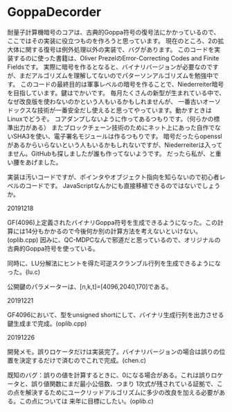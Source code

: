 # GoppaDecorder
耐量子計算機暗号のコアは、古典的Goppa符号の復号法にかかっているので、ここではその実装に役立つものを作ろうと思っています。
現在のところ、2の拡大体に関する復号は例外処理以外の実装で、バグがあります。
このコードを実装するのに使った書籍は、Oliver PrezelのError-Correcting Codes and Finite Fieldsです。
実際に暗号を作るとなると、バイナリバージョンが必要なのですが、まだアルゴリズムを理解してないのでパターソンアルゴリズムを勉強中です。
このコードの最終目的は軍事レベルの暗号を作ることで、Niederreiter暗号を目指しています。鍵はでかいです。
毎月たくさんの新型が生まれている中で、なぜ改良版を使わないのかという人もいるかもしれませんが、
一番古いオーソドックスな技術が一番安全だし使えると思ってやっています。動かすときはLinuxでどうぞ。
コアダンプしないように作ってあるつもりです。（何らかの標準出力がある）
またブロックチェーン技術のためにネット上にあった自作でないSHA3を使い、電子署名モジュールは作るつもりです。
暗号だったらopensslがあるからいらないという人もいるかもしれないですが、Niederreiterは入ってません。GitHubも探しましたが誰も作ってないようです。
だったら私が、と重い腰をあげました。

実装は汚いコードですが、ポインタやオブジェクト指向を知らないので初心者レベルのコードです。
JavaScriptなんかにも直接移植できるのではないでしょうか。


20191218

GF(4096)上定義されたバイナリGoppa符号を生成できるようになった。この計算には14分もかかるので今後何か別の計算方法を考えないといけない。(oplib.cpp)
因みに、QC-MDPCなんで邪道だと思っているので、オリジナルの古典的Goppa符号を使っている。

同時に、LU分解法にヒントを得た可逆スクランブル行列を生成できるようになった。(lu.c)

公開鍵のパラメーターは、[n,k,t]=[4096,2040,170]である。

20191221

GF4096において、型をunsigned shortにして、バイナリ生成行列を出力させる鍵生成まで完成。(oplib.cpp)

20191226

開発メモ。誤りロケータだけは実装完了。バイナリバージョンの場合は誤りの位置を決定するだけで済むのでこれで完成。(chen.c)

既知のバグ：誤りの値を計算するときに、0になる場合がある。これは誤りロケータと、誤り値関数にまだ最小公倍数、つまり
1次式が残されている証拠で、この点を解決するためにユークリッドアルゴリズムに多少の改良を加える必要がある。この点については
来年に目標にしたい。(oplib.c)

